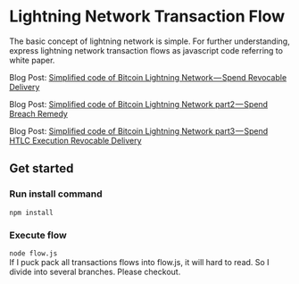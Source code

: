 # Lightning Network Transaction Flow

The basic concept of lightning network is simple. For further understanding, express lightning network transaction flows as javascript code referring to white paper.

Blog Post: [Simplified code of Bitcoin Lightning Network — Spend Revocable Delivery](https://medium.com/@t.tak/simplified-code-of-bitcoin-lightning-network-spend-revocable-delivery-90e50f0256d5)

Blog Post: [Simplified code of Bitcoin Lightning Network part2 — Spend Breach Remedy](https://medium.com/@t.tak/simplified-code-of-bitcoin-lightning-network-part2-spend-breach-remedy-997de8a21f29)

Blog Post: [Simplified code of Bitcoin Lightning Network part3 — Spend HTLC Execution Revocable Delivery](https://medium.com/@t.tak/simplified-code-of-bitcoin-lightning-network-part3-spend-htlc-execution-revocable-delivery-49991e3cfe34)

## Get started

### Run install command
`npm install`

### Execute flow
`node flow.js`<br>
If I puck pack all transactions flows into flow.js, it will hard to read. So I divide into several branches. Please checkout.
